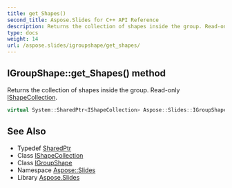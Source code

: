 ```yaml
---
title: get_Shapes()
second_title: Aspose.Slides for C++ API Reference
description: Returns the collection of shapes inside the group. Read-only IShapeCollection.
type: docs
weight: 14
url: /aspose.slides/igroupshape/get_shapes/
---
```

## IGroupShape::get_Shapes() method


Returns the collection of shapes inside the group. Read-only [IShapeCollection](../../ishapecollection/).

```cpp
virtual System::SharedPtr<IShapeCollection> Aspose::Slides::IGroupShape::get_Shapes()=0
```

## See Also

* Typedef [SharedPtr](../../../system/sharedptr/)
* Class [IShapeCollection](../../ishapecollection/)
* Class [IGroupShape](../)
* Namespace [Aspose::Slides](../../)
* Library [Aspose.Slides](../../../)